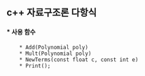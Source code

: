 ## c++ 자료구조론 다항식   

#### * 사용 함수
		* Add(Polynomial poly)
		* Mult(Polynomial poly)   
		* NewTerms(const float c, const int e)
		* Print();